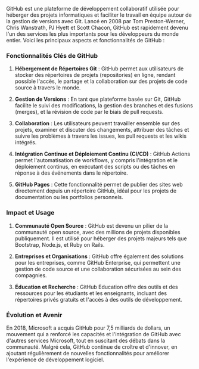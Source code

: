 GitHub est une plateforme de développement collaboratif utilisée pour héberger des projets informatiques et faciliter le travail en équipe autour de la gestion de versions avec Git. Lancé en 2008 par Tom Preston-Werner, Chris Wanstrath, PJ Hyett et Scott Chacon, GitHub est rapidement devenu l'un des services les plus importants pour les développeurs du monde entier. Voici les principaux aspects et fonctionnalités de GitHub :

### Fonctionnalités Clés de GitHub

1. **Hébergement de Répertoires Git** : GitHub permet aux utilisateurs de stocker des répertoires de projets (repositories) en ligne, rendant possible l'accès, le partage et la collaboration sur des projets de code source à travers le monde.

2. **Gestion de Versions** : En tant que plateforme basée sur Git, GitHub facilite le suivi des modifications, la gestion des branches et des fusions (merges), et la révision de code par le biais de pull requests.

3. **Collaboration** : Les utilisateurs peuvent travailler ensemble sur des projets, examiner et discuter des changements, attribuer des tâches et suivre les problèmes à travers les issues, les pull requests et les wikis intégrés.

4. **Intégration Continue et Déploiement Continu (CI/CD)** : GitHub Actions permet l'automatisation de workflows, y compris l'intégration et le déploiement continus, en exécutant des scripts ou des tâches en réponse à des événements dans le répertoire.

5. **GitHub Pages** : Cette fonctionnalité permet de publier des sites web directement depuis un répertoire GitHub, idéal pour les projets de documentation ou les portfolios personnels.

### Impact et Usage

1. **Communauté Open Source** : GitHub est devenu un pilier de la communauté open source, avec des millions de projets disponibles publiquement. Il est utilisé pour héberger des projets majeurs tels que Bootstrap, Node.js, et Ruby on Rails.

2. **Entreprises et Organisations** : GitHub offre également des solutions pour les entreprises, comme GitHub Enterprise, qui permettent une gestion de code source et une collaboration sécurisées au sein des compagnies.

3. **Éducation et Recherche** : GitHub Education offre des outils et des ressources pour les étudiants et les enseignants, incluant des répertoires privés gratuits et l'accès à des outils de développement.

### Évolution et Avenir

En 2018, Microsoft a acquis GitHub pour 7,5 milliards de dollars, un mouvement qui a renforcé les capacités et l'intégration de GitHub avec d'autres services Microsoft, tout en suscitant des débats dans la communauté. Malgré cela, GitHub continue de croître et d'innover, en ajoutant régulièrement de nouvelles fonctionnalités pour améliorer l'expérience de développement logiciel.